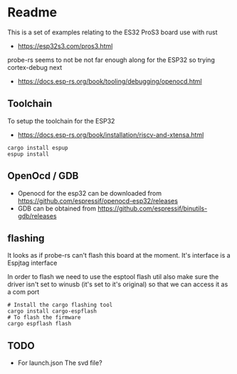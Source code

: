 # Readme

This is a set of examples relating to the ES32 ProS3 board use with rust

  * https://esp32s3.com/pros3.html

probe-rs seems to not be not far enough along for the ESP32
so trying cortex-debug next

  * https://docs.esp-rs.org/book/tooling/debugging/openocd.html

## Toolchain

To setup the toolchain for the ESP32

  * https://docs.esp-rs.org/book/installation/riscv-and-xtensa.html

```
cargo install espup
espup install
```

## OpenOcd / GDB

  * Openocd for the esp32 can be downloaded from  
    https://github.com/espressif/openocd-esp32/releases
  * GDB can be obtained from
    https://github.com/espressif/binutils-gdb/releases

## flashing

It looks as if probe-rs can't flash this board at the moment.
It's interface is a Espjtag interface

In order to flash we need to use the esptool flash util
also make sure the driver isn't set to winusb (it's set to it's original) so that we can access it as a com port
```
# Install the cargo flashing tool
cargo install cargo-espflash
# To flash the firmware
cargo espflash flash
```

## TODO

  * For launch.json The svd file?

